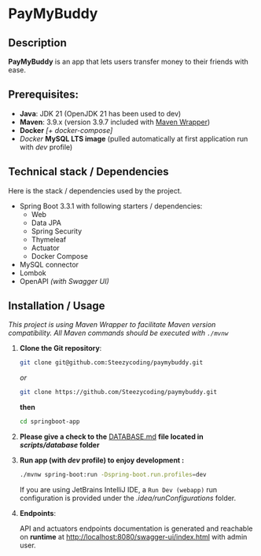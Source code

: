 # PayMyBuddy

## Description
**PayMyBuddy** is an app that lets users transfer money to their friends with ease.

## Prerequisites:
- **Java**: JDK 21 (OpenJDK 21 has been used to dev)
- **Maven**: 3.9.x (version 3.9.7 included with [Maven Wrapper](.mvn/wrapper/maven-wrapper.properties))
- **Docker** _[+ docker-compose]_
- _Docker_ **MySQL LTS image** (pulled automatically at first application run with _dev_ profile)

## Technical stack / Dependencies
Here is the stack / dependencies used by the project.
- Spring Boot 3.3.1 with following starters / dependencies:
  - Web 
  - Data JPA
  - Spring Security
  - Thymeleaf
  - Actuator
  - Docker Compose
- MySQL connector
- Lombok
- OpenAPI _(with Swagger UI)_

## <a id="app-install"></a>Installation / Usage

_This project is using Maven Wrapper to facilitate Maven version compatibility.
All Maven commands should be executed with `./mvnw`_

1. **Clone the Git repository**:
   ```sh
   git clone git@github.com:Steezycoding/paymybuddy.git
   ```
   *or*
   ```sh
   git clone https://github.com/Steezycoding/paymybuddy.git
   ```
   **then**
   ```sh
   cd springboot-app
   ```
2. **Please give a check to the** [DATABASE.md](docs/database/DATABASE.md) **file located in _scripts/database_ folder**


3. **Run app (with _dev_ profile) to enjoy development :**
    ```sh
    ./mvnw spring-boot:run -Dspring-boot.run.profiles=dev
    ```
   If you are using JetBrains IntelliJ IDE, a `Run Dev (webapp)` run configuration is provided under the _.idea/runConfigurations_ folder.


4. **Endpoints**:

   API and actuators endpoints documentation is generated and reachable on **runtime**
   at [http://localhost:8080/swagger-ui/index.html](http://localhost:8080/swagger-ui/index.html) with admin user.

